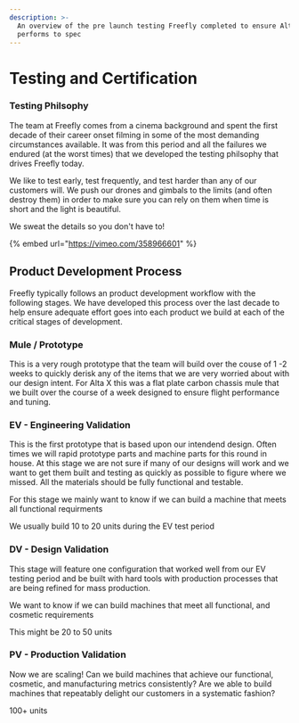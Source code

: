 ```yaml
---
description: >-
  An overview of the pre launch testing Freefly completed to ensure Alta X
  performs to spec
---
```


# Testing and Certification

### Testing Philsophy 

The team at Freefly comes from a cinema background and spent the first decade of their career onset filming in some of the most demanding circumstances available.  It was from this period and all the failures we endured \(at the worst times\) that we developed the testing philsophy that drives Freefly today. 

We like to test early, test frequently, and test harder than any of our customers will.  We push our drones and gimbals to the limits \(and often destroy them\) in order to make sure you can rely on them when time is short and the light is beautiful.  

We sweat the details so you don't have to! 

{% embed url="https://vimeo.com/358966601" %}

## Product Development Process

Freefly typically follows an product development workflow with the following stages.  We have developed this process over the last decade to help ensure adequate effort goes into each product we build at each of the critical stages of development. 

### Mule / Prototype

This is a very rough prototype that the team will build over the couse of 1 -2 weeks to quickly derisk any of the items that we are very worried about with our design intent.  For Alta X this was a flat plate carbon chassis mule that we built over the course of a week designed to ensure flight performance and tuning.  

### EV - Engineering Validation

This is the first prototype that is based upon our intendend design.  Often times we will rapid prototype parts and machine parts for this round in house.  At this stage we are not sure if many of our designs will work and we want to get them built and testing as quickly as possible to figure where we missed.  All the materials should be fully functional and testable. 

For this stage we mainly want to know if we can build a machine that meets all functional requirments

We usually build 10 to 20 units during the EV test period

### DV - Design Validation

This stage will feature one configuration that worked well from our EV testing period and be built with hard tools with production processes that are being refined for mass production.  

We want to know if we can build machines that meet all functional, and cosmetic requirements

This might be 20 to 50 units

### PV - Production Validation

Now we are scaling!  Can we build machines that achieve our functional, cosmetic, and manufacturing metrics consistently?  Are we able to build machines that repeatably delight our customers in a systematic fashion?

100+ units

